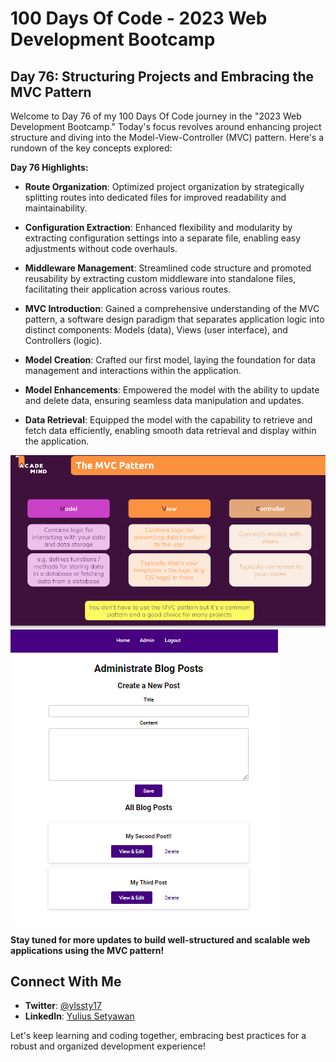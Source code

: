 # 100 Days Of Code - 2023 Web Development Bootcamp

## Day 76: Structuring Projects and Embracing the MVC Pattern

Welcome to Day 76 of my 100 Days Of Code journey in the "2023 Web Development Bootcamp." Today's focus revolves around enhancing project structure and diving into the Model-View-Controller (MVC) pattern. Here's a rundown of the key concepts explored:

**Day 76 Highlights:**

- **Route Organization**: Optimized project organization by strategically splitting routes into dedicated files for improved readability and maintainability.

- **Configuration Extraction**: Enhanced flexibility and modularity by extracting configuration settings into a separate file, enabling easy adjustments without code overhauls.

- **Middleware Management**: Streamlined code structure and promoted reusability by extracting custom middleware into standalone files, facilitating their application across various routes.

- **MVC Introduction**: Gained a comprehensive understanding of the MVC pattern, a software design paradigm that separates application logic into distinct components: Models (data), Views (user interface), and Controllers (logic).

- **Model Creation**: Crafted our first model, laying the foundation for data management and interactions within the application.

- **Model Enhancements**: Empowered the model with the ability to update and delete data, ensuring seamless data manipulation and updates.

- **Data Retrieval**: Equipped the model with the capability to retrieve and fetch data efficiently, enabling smooth data retrieval and display within the application.

![Day 76 Preview](mvc-pattern.PNG)
![Day 76 Preview](blog-models.PNG)

**Stay tuned for more updates to build well-structured and scalable web applications using the MVC pattern! ️**

## Connect With Me

- **Twitter**: [@ylssty17](https://twitter.com/ylssty17)
- **LinkedIn**: [Yulius Setyawan](https://linkedin.com/in/yulius17)

Let's keep learning and coding together, embracing best practices for a robust and organized development experience! 

